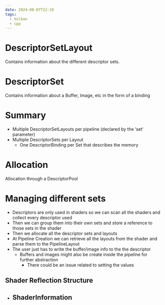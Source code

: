 ```yaml
---
date: 2024-08-07T22:10
tags:
  - Vulkan
  - cpp
---
```

# DescriptorSetLayout
Contains information about the different descriptor sets. 

# DescriptorSet
Contains information about a Buffer, Image, etc in the form of a binding

# Summary
- Multiple DescriptorSetLayouts per pipeline (declared by the ‘set‘ parameter)
- Multiple DescriptorSets per Layout
	- One DescriptorBinding per Set that describes the memory

# Allocation
Allocation through a DescriptorPool


# Managing different sets
- Descriptors are only used in shaders so we can scan all the shaders and collect every descriptor used
- Then we can group them into their own sets and store a reference to those sets in the shader
- Then we allocate all the descriptor sets and layouts
- At Pipeline Creation we can retrieve all the layouts from the shader and parse them to the PipelineLayout
- The user just has to write the buffer/image info to the the descriptor 
	- Buffers and images might also be create inside the pipeline for further abstraction
		- There could be an issue related to setting the values

## Shader Reflection Structure
- ShaderInformation
	- 